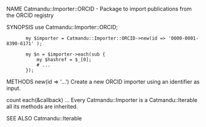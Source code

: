 NAME
       Catmandu::Importer::ORCID - Package to import publications from the
       ORCID registry

SYNOPSIS
           use Catmandu::Importer::ORCID;

           my $importer = Catmandu::Importer::ORCID->new(id => '0000-0001-8390-6171' );

           my $n = $importer->each(sub {
               my $hashref = $_[0];
               # ...
           });

METHODS
   new(id => '...')
       Create a new ORCID importer using an identifier as input.

   count
   each(&callback)
   ...
       Every Catmandu::Importer is a Catmandu::Iterable all its methods are
       inherited.

SEE ALSO
       Catmandu::Iterable
